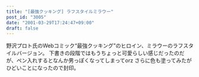 ```yaml
---
title: "[最強クッキング] ラフスタイルミラウー"
post_id: "3005"
date: "2001-03-29T17:24:47+09:00"
draft: false
---
```



野沢プロト氏のWebコミック“最強クッキング”のヒロイン、ミラウーのラフスタイルバージョン。 下書きの段階ではもうちょっと可愛らしい感じだったのだが、ペン入れするとなんか男っぽくなってしまってorz さらに色も塗ってみたがひどいことになったので封印。
